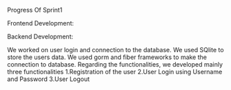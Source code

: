 Progress Of Sprint1

Frontend Development:



Backend Development:

We worked on user login and connection to the database. We used SQlite to store the users data. We used gorm and fiber frameworks to make the connection to database. Regarding the functionalities, we developed mainly three functionalities
1.Registration of the user
2.User Login using Username and Password
3.User Logout

